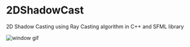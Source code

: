 # 2DShadowCast
2D Shadow Casting using Ray Casting algorithm in C++ and SFML library

![window gif](https://github.com/Francisco-GV/2DShadowCast/assets/54688495/2830530c-97f4-40ef-ad94-bfac661d8dd3)
